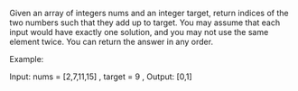 Given an array of integers nums and an integer target, return indices of the two numbers such that they add up to target.
You may assume that each input would have exactly one solution, and you may not use the same element twice.
You can return the answer in any order.

Example:

Input: nums = [2,7,11,15] , 
target = 9 , 
Output: [0,1]
